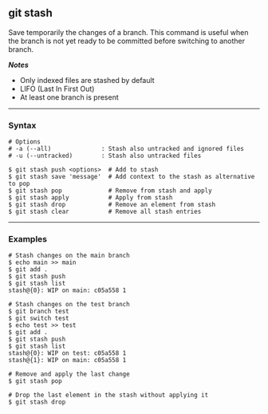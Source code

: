 ## git stash
Save temporarily the changes of a branch. This command is useful when the 
branch is not yet ready to be committed before switching to another branch. 

***Notes***

- Only indexed files are stashed by default
- LIFO (Last In First Out)
- At least one branch is present

-------------------------------------------------------------------------------
### Syntax
```shell
# Options
# -a (--all)              : Stash also untracked and ignored files
# -u (--untracked)        : Stash also untracked files

$ git stash push <options>  # Add to stash
$ git stash save 'message'  # Add context to the stash as alternative to pop
$ git stash pop             # Remove from stash and apply
$ git stash apply           # Apply from stash                       
$ git stash drop            # Remove an element from stash
$ git stash clear           # Remove all stash entries
```

-------------------------------------------------------------------------------
### Examples
```shell
# Stash changes on the main branch
$ echo main >> main
$ git add .
$ git stash push
$ git stash list
stash@{0}: WIP on main: c05a558 1

# Stash changes on the test branch
$ git branch test
$ git switch test
$ echo test >> test
$ git add .
$ git stash push
$ git stash list
stash@{0}: WIP on test: c05a558 1
stash@{1}: WIP on main: c05a558 1

# Remove and apply the last change
$ git stash pop

# Drop the last element in the stash without applying it
$ git stash drop

```

